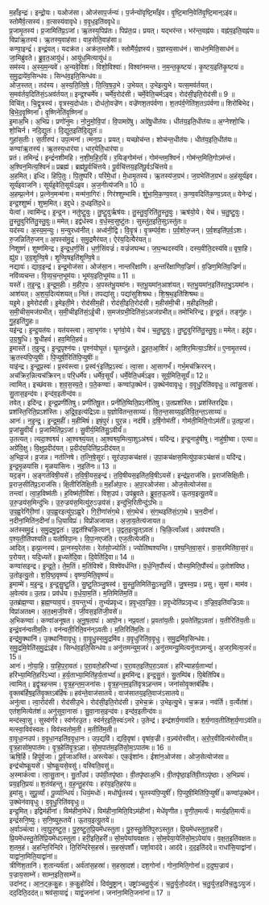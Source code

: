 

  
म॒हाँइन्द्रः॑। इन्द्रो॒यः। यओज॑सा। ओज॑साप॒र्जन्यः॑। प॒र्जन्यो॑वृष्टि॒माँइ॑व। वृ॒ष्टि॒मानि॒वेति॑वृ॒ष्टि॒मान्ऽइ॑व॥ स्तोमै॑र्व॒त्सस्य॑। व॒त्सस्य॑वावृधे। व॒वृ॒ध॒इति॑ववृधे॥  
प्र॒जामृ॒तस्य॑। प्र॒जामिति॑प्र॒ऽजां। ऋ॒तस्य॒पिप्र॑तः। पिप्र॑तः॒प्र। प्रयत्। यद्भर॑न्त। भर॑न्त॒वह्न॑यः। वह्न॑य॒इति॒वह्न॑यः॥ विप्रा॑ऋ॒तस्य॑। ऋ॒तस्य॒वाह॑सा। वाह॒सेति॒वाह॑सा॥  
कण्वा॒इन्द्रं॑। इन्द्रं॒यत्। यदक्र॑त। अक्र॑त॒स्तोमैः॑। स्तोमै॑र्य॒ज्ञस्य॑। य॒ज्ञस्य॒साध॑नं। साध॑न॒मिति॒साध॑नं॥ जा॒मिब्रु॑वते। ब्रु॒व॒त॒आयु॑धं। आयु॑ध॒मित्यायु॑धं॥  
सम॑स्य। अ॒स्य॒म॒न्यवे॑। अ॒न्यवे॒विशः॑। विशो॒विश्वाः॑। विश्वा॑नमन्त। न॒म॒न्त॒कृ॒ष्टयः॑। कृ॒ष्टय॒इति॑कृ॒ष्टयः॑॥ स॒मु॒द्राये॑व॒सिन्ध॑वः। सिन्ध॑व॒इति॒सिन्ध॑वः॥  
ओज॒स्तत्। तद॑स्य। अ॒स्य॒ति॒त्वि॒षे॒। ति॒त्वि॒ष॒उ॒भे। उ॒भेयत्। उ॒भेइत्यु॒भे। यत्स॒मव॑र्तयत्। स॒मव॑र्तय॒दिति॑सं॒ऽअव॑र्तयत्॥ इन्द्र॒श्चर्मे॑व। चर्मे॑व॒रोद॑सी। चर्मे॒वेति॒चर्म॑ऽइव। रोद॑सी॒इति॒रोद॑सी॥ 9 ॥  
विचि॑त्। चि॒द्वृ॒त्रस्य॑। वृ॒त्रस्य॒दोध॑तः। दोध॑तो॒वज्रे॑ण। वज्रे॑णश॒तप॑र्वणा। श॒तप॑र्व॒णॆति॑श॒तऽप॑र्वणा॥ शिरो॑बिभेद। बि॒भे॒द॒वृ॒ष्णिना॑। वृ॒ष्णिनेति॑वृ॒ष्णिना॑॥  
इ॒माअ॒भि। अ॒भिप्र। प्रणो॑नुमः। नो॒नु॒मो॒वि॒पां। वि॒पामग्रे॑षु। अग्रे॑षु॒धीत॑यः। धीत॑य॒इति॒धीत॑यः॥ अ॒ग्नेश्शो॒चिः। शो॒चिर्न। नदि॒द्युतः॑। दि॒द्युत॒इति॑दि॒द्युतः॑॥  
गुहा॑स॒तीः। स॒तीरुप॑। उप॒त्मना॑। त्मना॒प्र। प्रयत्। यच्छोच॑न्त। शोच॑न्त॒धीत॑यः। धीत॑य॒इति॒धीत॑यः॥ कण्वा॑ऋ॒तस्य॑। ऋ॒तस्य॒धार॑या। धार॒येति॒धार॑या॥  
प्रतं। तमिन्द्रं॑। इन्द्रं॑नशीमहि। न॒शी॒म॒हि॒र॒यिं। र॒यिङ्गोम॑न्तं। गोम॑न्तम॒श्विनं॑। गोम॑न्त॒मिति॒गोऽम॑न्तं। अ॒श्विन॒मित्य॒श्विनं॑॥ प्रब्रह्म॑। ब्रह्म॑पू॒र्वचि॑त्तये। पू॒र्वचि॑त्तय॒इति॑पू॒र्वऽचि॑त्तये॥  
अ॒हमित्। इध्दि। हिपि॒तुः। पि॒तुष्परि॑। परि॑मे॒धां। मे॒धामृ॒तस्य॑। ऋ॒तस्य॑ज॒ग्रभ॑। ज॒ग्रभेति॑ज॒ग्रभ॑॥ अ॒हंसूर्य॑इव। सूर्य॑इवाजनि। सूर्य॑इ॒वेति॒सूर्यः॑ऽइव। अ॒ज॒नीत्य॑जनि॥ 10 ॥  
अ॒हम्प्र॒त्नेन॑। प्र॒त्नेन॒मन्म॑ना। मन्म॑ना॒गिरः॑। गिर॑श्शुम्भामि। शुं॒भा॒मि॒क॒ण्व॒वत्। क॒ण्व॒वदिति॑क॒ण्व॒ऽवत्॥ येनेन्द्रः॑। इन्द्र॒श्शुष्मं॑। शुष्म॒मित्। इद्द॒धे। द॒धइति॑द॒धे॥  
येत्वां। त्वामि॑न्द्र। इ॒न्द्र॒न। नतु॑ष्टु॒वुः। तु॒ष्टु॒वुर्ऋष॑यः। तु॒स्तु॒वुरिति॑तु॒स्तु॒वुः। ऋष॑यो॒ये। येच॑। च॒तु॒ष्टु॒वुः। तु॒स्तु॒वुरिति॑तु॒स्तु॒वुः॥ ममेत्। इद्व॑र्धस्व। व॒र्ध॒स्व॒सुष्टु॑तः। सुस्तु॑त॒इति॒सुऽस्तु॑तः॥  
यद॑स्य। अ॒स्य॒म॒न्युः। म॒न्युरध्व॑नीत्। अध्व॑नी॒द्वि। वि॒वृ॒त्रं। वृ॒त्रम्प॑र्व॒शः। प॒र्व॒शोरु॒जन्। प॒र्व॒शइति॑प॒र्व॒ऽशः। रु॒जन्निति॑रु॒जन्॥ अ॒पस्स॑मु॒द्रं। स॒मु॒द्रमैर॑यत्। ऐर॑य॒दित्यैर॑यत्॥  
निशुष्णं॑। शुष्ण॑मिन्द्र। इ॒न्द्र॒ध॒र्ण॒सिं। ध॒र्ण॒सिंवज्रं॑। वज्रं॑जघन्थ। ज॒घ॒न्थदस्य॑वि। दस्य॒वीति॒दस्य॑वि॥ वृषा॒हि। ह्यु॑ग्र। उ॒ग्र॒शृ॒ण्वि॒षे। शृ॒ण्वि॒षइति॑शृ॒ण्वि॒षे॥  
नद्यावः॑। द्याव॒इन्द्र॑। इन्द्र॒मोज॑सा। ओज॑सा॒न। नान्तरि॑क्षाणि। अ॒न्तरि॑क्षाणिव॒ज्रिणं॑। व॒ज्रिण॒मिति॑व॒ज्रिणं॑॥ नवि॑व्यचन्त। वि॒व्य॒च॒न्त॒भूम॑यः। भूम॑य॒इति॒भूम॑यः॥ 11 ॥  
यस्ते॑। त॒इ॒न्द्र॒। इ॒न्द्र॒म॒हीः। म॒हीर॒पः। अ॒पस्त॑भू॒यमा॑नः। स्त॒भू॒यमा॑न॒आश॑यत्। स्त॒भु॒यमा॑न॒इति॑स्त॒भु॒ऽयमा॑नः। आश॑यत्। अ॒श॒य॒दित्य॑शयत्॥ नितं। तपद्या॑सु। पद्या॑सुशिश्रथः। शि॒श्र॒थ॒इति॑शिश्रथः॥  
यइ॒मे। इ॒मेरोद॑सी। इ॒मेइती॒मे। रोद॑सीम॒ही। रोद॑सी॒इति॒रोद॑सी। म॒हीस॑मी॒ची। म॒हीइति॑म॒ही। स॒मी॒चीस॒मज॑ग्रभीत्। स॒मी॒चीइति॑सं॒ऽई॒ची। स॒मज॑ग्रभी॒दिति॑सं॒ऽअज॑ग्रभीत्॥ तमो॑भिरिन्द्र। इ॒न्द्र॒तं। तङ्गु॑हः। गु॒ह॒इति॑गु॒हः॥  
यइ॑न्द्र। इ॒न्द्र॒यत॑यः। यत॑यस्त्वा। त्वा॒भृग॑वः। भृग॑वो॒ये। येच॑। च॒तु॒ष्टु॒वुः। तु॒ष्टु॒वुरिति॑तु॒स्तु॒वुः॥ ममेत्। इदु॑ग्र। उ॒ग्र॒श्रु॒धि। श्रु॒धीहवं॑। हव॒मिति॒हवं॑॥  
इ॒मास्ते॑। त॒इ॒न्द्र॒। इ॒न्द्र॒पृश्न॑यः। पृश्न॑योघृ॒तं। घृ॒तन्दु॑हते। दु॒ह॒त॒आ॒शिरं॑। आ॒शिर॒मित्या॒ऽशिरं॑॥ ए॒नामृ॒तस्य॑। ऋ॒तस्य॑पि॒प्युषीः॑। पि॒प्युषी॒रिति॑पि॒प्युषीः॑॥  
याइ॑न्द्र। इ॒न्द्र॒प्र॒स्वः॑। प्र॒स्व॑स्त्वा। प्र॒स्व॑१॒॑इति॑प्र॒ऽस्वः॑। त्वा॒सा। आ॒सागर्भं॑। गर्भ॒मच॑क्रिररन्। अच॑क्रिर॒न्नित्यच॑क्रिरन्॥ परि॒धर्मे॑व। धर्मे॑व॒सूर्यं॑। धर्मे॒वेति॒धर्म॑ऽइव। सूर्य॒मिति॒सूर्यं॑॥ 12॥  
त्वामित्। इच्छ॑वसः। श॒व॒स॒स्प॒ते॒। प॒ते॒कण्वाः॑। कण्वा॑उ॒क्थेन॑। उ॒क्थेन॑वावृधुः। व॒वृ॒धु॒रिति॑ववृधुः॥ त्वांसु॒तासः॑। सु॒तास॒इन्द॑वः। इन्द॑व॒इतीन्द॑वः॥  
तवेत्। इदि॑न्द्र। इ॒न्द्र॒प्रणी॑तिषु। प्रणी॑तिषू॒त। प्रनी॑ति॒ष्विति॒प्रऽनी॑तिषु। उ॒तप्रश॑स्तिः। प्रश॑स्तिरद्रिवः। प्रश॑स्ति॒रिति॒प्रऽश॑स्तिः। अ॒द्रि॒व॒इत्य॑द्रिऽवः॥ य॒ज्ञोवि॑तन्त॒साय्यः॑। वि॒त॒न्त॒साय्य॒इति॑वि॒त॒न्त॒ऽसाय्यः॑॥  
आनः॑। न॒इ॒न्द्र॒। इ॒न्द्र॒म॒हीं। म॒हीमिषं॑। इषं॒पुरं॑। पुर॒न्न। नद॑र्षि। द॒र्षि॒गोम॑तीं। गोम॑ती॒मिति॒गोऽम॑तीं॥ उ॒तप्र॒जां। प्र॒जांसु॒वीर्यं॑। प्र॒जामिति॑प्र॒ऽजां। सु॒वीर्य॒मिति॑सु॒ऽवीर्यं॑॥  
उ॒तत्यत्। त्यदा॒श्वश्व्यं॑। आ॒श्वश्व्यं॒यत्। आ॒श्वश्व्य॒मित्या॒शुऽअ॑श्व्यं। यदि॑न्द्र। इ॒न्द्र॒नाहु॑षीषु। नाहु॑षी॒ष्वा। एत्या॥ अग्रे॑वि॒क्षु। वि॒क्षुप्र॒दीद॑यत्। प्र॒दीद॑य॒दिति॑प्र॒ऽदीद॑यत्॥  
अ॒भिव्र॒जं। व्र॒जन्न। नत॑त्निषे। त॒त्नि॒षे॒सूरः॑। सूर॑उपा॒कच॑क्षसं। उ॒पा॒कच॑क्षस॒मित्यु॑पा॒कऽच॑क्षसं॥ यदि॑न्द्र। इ॒न्द्र॒मृ॒ळया॑सि। मृ॒ळया॑सिनः। न॒इति॑नः॥ 13 ॥  
यद॒ङ्ग। अ॒ङ्गत॑विषी॒यसे॑। त॒वि॒षी॒यस॒इन्द्र॑। त॒वि॒षीयस॒इति॑त॒वि॒षीऽयसे॑। इन्द्र॑प्र॒राज॑सि। प्र॒राज॑सिक्षि॒तीः। प्र॒राज॒सीति॑प्र॒ऽराज॑सि। क्षि॒तीरिति॑क्षि॒तीः॥ म॒हाँअ॑पा॒रः। अ॒पा॒रओज॑सा। ओज॒सेत्योज॑सा॥  
तन्त्वा॑। त्वा॒ह॒विष्म॑तीः। ह॒विष्म॑ती॒र्विशः॑। विश॒उप॑। उप॑ब्रुवते। ब्रु॒व॒त॒ऊ॒तये॑। ऊ॒तय॒इत्यू॒तये॑॥ उ॒रु॒ज्रय॑स॒मिन्दु॑भिः। उ॒रु॒ज्रय॑स॒मित्यु॑रु॒ऽज्रय॑सं। इन्दु॑भि॒रितीन्दु॑ऽभिः॥  
उ॒प॒ह्व॒रेगि॑री॒णां। उ॒प॒ह्व॒रइत्यु॑प॒ऽह्व॒रे। गि॒री॒णांसं॑ग॒थे। सं॒ग॒थेच॑। सं॒ग॒थइति॑सं॒ऽग॒थे। च॒न॒दीनां॑। न॒दीनां॒मिति॑न॒दीनां॑॥ धि॒याविप्रः॑। विप्रो॑अजायत। अ॒जा॒य॒तेत्य॑जायत॥  
अत॑स्समु॒द्रं। स॒मु॒द्रमु॒द्वतः॑। उ॒द्वत॑श्चिकि॒त्वान्। उ॒द्वत॒इत्यु॒त्ऽवतः॑। चि॒कि॒त्वाँअव॑। अव॑पश्यति। प॒श्य॒ती॒ति॑पश्यति॥ यतो॑विपा॒नः। वि॒पा॒नएज॑ति। एज॒तीत्येज॑ति॥  
आदित्। इत्प्र॒त्नस्य॑। प्र॒त्नस्य॒रेत॑सः। रेत॑सो॒ज्योतिः॑। ज्योति॑ष्पश्यन्ति। प॒श्य॒न्ति॒वा॒स॒रं। वा॒स॒रमिति॑वा॒स॒रं॥ प॒रोयत्। यदि॒ध्यते॑। इ॒ध्यते॑दि॒वा। दि॒वेति॑दि॒वा॥ 14 ॥  
कण्वा॑सइन्द्र। इ॒न्द्र॒ते॒। ते॒म॒तिं। म॒तिंविश्वे॑। विश्वे॑वर्धन्ति। व॒र्ध॒न्ति॒पौंस्यं॑। पौस्य॒मिति॒पौंस्यं॑॥ उ॒तोश॑विष्ठ। उ॒तोइत्यु॒तो। श॒वि॒ष्ठ॒वृष्ण्यं॑। वृष्ण्य॒मिति॒वृष्ण्यं॑॥  
इ॒माम्मे॑। म॒इ॒न्द्र॒। इ॒न्द्र॒सु॒ष्टु॒तिं। सु॒ष्टु॒तिञ्जु॒षस्व॑। सु॒स्तु॒तिमिति॑सु॒ऽस्तु॒तिं। जु॒षस्व॒प्र। प्रसु। सुमां। माम॑व। अ॒वेत्य॑व॥ उ॒तप्र। प्रव॑र्धय। व॒र्ध॒या॒म॒तिं। म॒तिमिति॑म॒तिं॥  
उ॒तब्र॑ह्म॒ण्या। ब्र॒ह्म॒ण्याव॒यं। व॒यन्तुभ्यं॑। तुभ्यं॑प्रवृध्द। प्र॒वृ॒ध्द॒व॒ज्रि॒वः॒। प्र॒वृ॒ध्देति॑प्रऽवृध्द। व॒ज्रि॒व॒इति॑वज्रिऽवः॥ विप्रा॑अतक्ष्म। अ॒त॒क्ष्म॒जी॒वसे॑। जी॒वस॒इति॑जी॒वसे॑॥  
अ॒भिकण्वाः॑। कण्वा॑अनूषत। अ॒नू॒ष॒तापः॑। आपो॒न। नप्र॒वता॑। प्र॒वता॑य॒तीः। प्र॒वतेति॑प्र॒ऽवता॑। य॒तीरिति॑य॒तीः॥ इन्द्रं॒वन॑न्वतीम॒तिः। वन॑न्वती॒रिति॒वन॑न्ऽवतीः। म॒तिरिति॑म॒तिः॥  
इन्द्र॑मु॒क्थानि॑। उ॒क्थानि॑वावृधुः। वा॒वृ॒धु॒स्स॒मु॒द्रमि॑व। व॒वृ॒धुरिति॑व॒वृ॒धुः। स॒मु॒द्रमि॑व॒सिन्ध॑वः। स॒मु॒द्रमि॒वेति॑स॒मु॒द्रंऽइ॑व। सिन्ध॑व॒इति॒सिन्ध॑वः॥ अनु॑त्तमन्युम॒जरं॑। अनु॑त्तमन्यु॒मित्यनु॑त्तऽमन्युं। अ॒जर॒मित्य॒जरं॑॥ 15॥  
आनः॑। नो॒या॒हि॒। या॒हि॒प॒रा॒वतः॑। प॒रा॒वतो॒हरि॑भ्यां। प॒रा॒वत॒इति॑प॒रा॒ऽवतः॑। हरि॑भ्याहर्य॒ताभ्यां॑। हरि॑भ्या॒मिति॒हरि॑ऽभ्यां। ह॒र्य॒ताभ्या॒मिति॑ह॒र्य॒ताभ्यां॑॥ इ॒ममि॑न्द्र। इ॒न्द्र॒सु॒तं। सु॒तम्पि॑ब। पि॒बेति॑पिब॥  
त्वामित्। इद्वृ॑त्रहन्तम। वृ॒त्र॒ह॒न्त॒म॒जना॑सः। वृ॒त्र॒ह॒न्त॒म॒इति॑वृत्रऽहन्तम। जना॑सोवृ॒क्तब॑र्हिषः। वृ॒क्तब॑र्हिष॒इति॑वृ॒क्तऽब॑र्हिषः॥ हव॑न्ते॒वाज॑सातये। वाज॑सातय॒इति॒वाज॑ऽसातये॥  
अनु॑त्वा। त्वा॒रोद॑सी। रोद॑सीउ॒भे। रोद॑सी॒इति॒रोद॑सी। उ॒भेच॒क्रं। उ॒भेइत्यु॒भे। च॒क्रन्न। नव॑र्ति। व॒र्त्येत॑शं। एत॑श॒मित्येत॑शं॥ अनु॑सुवा॒नासः॑। सु॒वा॒नास॒इन्द॑वः। इन्द॑व॒इतीन्द॑वः॥  
मन्द॑स्वा॒सु। सुस्व॑र्णरे। स्व॑र्णरउ॒त। स्व॑र्नर॒इति॒स्वः॑ऽनरे। उ॒तेन्द्र॑। इन्द्र॑शर्य॒णाव॑ति। श॒र्य॒णाव॒तीति॑श॒र्य॒णाऽव॑ति॥ मत्स्वा॒विव॑स्वतः। विव॑स्वतोम॒ती। म॒तीति॑म॒ती॥  
वा॒वृ॒धा॒नउप॑। व॒वृ॒धा॒नइति॑व॒वृ॒धा॒नः। उप॒द्यवि॑। द्यवि॒वृषा॑। वृषा॑व॒ज्री। व॒ज्र्य॑रोरवीत्। अ॒रो॒र॒वीदित्य॑रोरवीत्॥ वृ॒त्र॒हासो॑म॒पात॑मः। वृ॒त्र॒हेति॑वृ॒त्र॒ऽहा। सो॒म॒पात॑म॒इति॑सो॒म॒ऽपात॑मः॥ 16 ॥  
ऋषि॒र्हि। हिपू॑र्व॒जाः। पू॒र्व॒जाअस्ति॑। अस्त्येकः॑। एक॒ईशा॑नः। ईशा॑न॒ओज॑सा। ओज॒सेत्योज॑सा॥ इन्द्र॑चोष्कू॒यसे॑। चो॒ष्कू॒यसे॒वसु॑। वस्विति॒वसु॑॥  
अ॒स्माकं॑त्वा। त्वा॒सु॒तान्। सु॒ताँउप॑। उप॑वी॒तपृ॑ष्ठाः। वी॒तपृ॑ष्ठाअ॒भि। वी॒तपृ॑ष्ठा॒इति॑वी॒तऽपृ॑ष्ठाः। अ॒भिप्रयः॑। प्रय॒इति॒प्रयः॑॥ श॒तंव॑हन्तु। व॒ह॒न्तु॒हर॑यः। हर॑य॒इति॒हर॑यः॥  
इ॒मांसु। सुपू॒र्व्यां। पू॒र्व्यान्धियं॑। धियं॒मधोः॑। मधो॑र्घृ॒तस्य॑। घृ॒तस्य॑पि॒प्युषीं॑। पि॒प्युषी॒मिति॑पि॒प्युषीं॑॥ कण्वा॑उ॒क्थेन॑। उ॒क्थेन॑वावृधुः। व॒वृ॒धु॒रिति॑ववृधुः॥  
इन्द्र॒मित्। इद्विम॑हीनां। विम॑हीनां॒मेधे॑। विम॑हीना॒मिति॒विऽम॑हीनां। मेधे॑वृणीत। वृ॒णी॒त॒मर्त्यः॑। मर्त्य॒इति॒मर्त्यः॑॥ इन्द्रं॑सनि॒ष्युः। स॒नि॒ष्युरू॒तये॑। ऊ॒तय॒इत्यू॒तये॑॥  
अ॒र्वाञ्चं॑त्वा। त्वा॒पु॒रु॒ष्टु॒त॒। पु॒रु॒ष्टु॒त॒प्रि॒यमे॑धस्तुता। पु॒रु॒स्तु॒तेति॑पुरुऽस्तुत। प्रि॒यमे॑धस्तुता॒हरी॑। प्रि॒यमे॑धस्तु॒तेति॑प्रि॒यमे॑धऽस्तुता। हरी॒इति॒हरी॑॥ सो॒म॒पेया॑यवक्षतः। सो॒म॒पेया॒येति॑सो॒म॒ऽपेया॑य। व॒क्ष॒त॒इति॑वक्षतः॥  
श॒तम॒हं। अ॒हन्ति॒रिन्दि॑रे। ति॒रिन्दि॑रेस॒हस्रं॑। स॒हस्रं॒पर्शौ॑। पर्शा॒वाद॑दे। आद॑दे। द॒द॒इति॑ददे॥ राधां॑सि॒याद्वा॑नां। याद्वा॑ना॒मिति॒याद्वा॑नां॥  
त्रीणि॑श॒तानि॑। श॒तान्यर्व॑तां। अर्व॑तांस॒हस्रा॑। स॒हस्रा॒दश॑। दश॒गोनां॑। गोना॒मिति॒गोनां॑॥ द॒दुष्प॒ज्राय॑। प॒ज्राय॒साम्ने॑। साम्न॒इति॒साम्ने॑॥  
उदा॑नट्। आ॒न॒ट्क॒कु॒हः। क॒कु॒होदिवं॑। दिव॑मु॒ष्ट्रान्। उष्ट्रा॑ञ्चतु॒र्युजः॑। च॒तु॒र्युजो॒दद॑त्। च॒तु॒र्युज॒इति॑च॒तुः॒ऽयुजः॑। दद॒दिति॒दद॑त्॥ श्रव॑सा॒याद्वं॑। याद्वं॒जना॑नां। जना॑ना॒मिति॒जना॑नां॥ 17 ॥  
